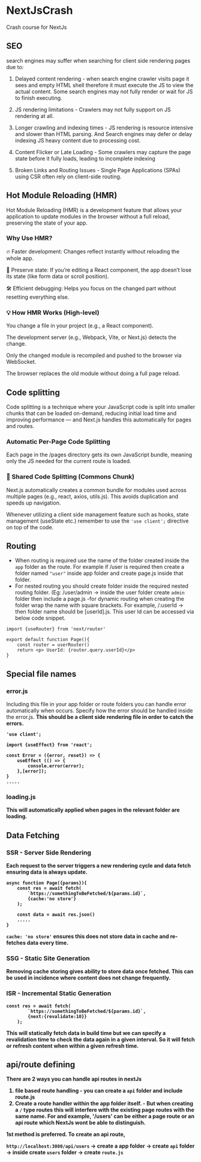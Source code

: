 # NextJsCrash
Crash course for NextJs

## SEO

search engines may suffer when searching for client side rendering pages due to:

1. Delayed content rendering - when search engine crawler visits page it sees and empty HTML shell therefore it must execute the JS to view the actual content. Some search engines may not fully render or wait for JS to finish executing. 

2. JS rendering limitations - Crawlers may not fully support on JS rendering at all.

3. Longer crawling and indexing times - JS rendering is resource intensive and slower than HTML parsing. And Search engines may defer or delay indexing JS heavy content due to processing cost.

4. Content Flicker or Late Loading - Some crawlers may capture the page state before it fully loads, leading to incomplete indexing

5. Broken Links and Routing Issues - Single Page Applications (SPAs) using CSR often rely on client-side routing.




## Hot Module Reloading (HMR)
Hot Module Reloading (HMR) is a development feature that allows your application to update modules in the browser without a full reload, preserving the state of your app.

 ### Why Use HMR?
🔥 Faster development: Changes reflect instantly without reloading the whole app.

🧪 Preserve state: If you’re editing a React component, the app doesn’t lose its state (like form data or scroll position).

🛠️ Efficient debugging: Helps you focus on the changed part without resetting everything else.

### 💡 How HMR Works (High-level)

You change a file in your project (e.g., a React component).

The development server (e.g., Webpack, Vite, or Next.js) detects the change.

Only the changed module is recompiled and pushed to the browser via WebSocket.

The browser replaces the old module without doing a full page reload.

## Code splitting 
Code splitting is a technique where your JavaScript code is split into smaller chunks that can be loaded on-demand, reducing initial load time and improving performance — and Next.js handles this automatically for pages and routes.

### Automatic Per-Page Code Splitting
Each page in the /pages directory gets its own JavaScript bundle, meaning only the JS needed for the current route is loaded.

### 📁 Shared Code Splitting (Commons Chunk)
Next.js automatically creates a common bundle for modules used across multiple pages (e.g., react, axios, utils.js). This avoids duplication and speeds up navigation.

Whenever utilizing a client side management feature such as hooks, state management (useState etc.) remember to use the ```'use client';``` directive on top of the code.

## Routing 

- When routing is required use the name of the folder created inside the ```app``` folder as the route. For example if /user is required then create a folder named ```"user"``` inside app folder and create page.js inside that folder. 
- For nested routing you should create folder inside the required nested routing folder. (Eg: /user/admin -> inside the user folder create ```admin``` folder then include a page.js
-for dynamic routing when creating the folder wrap the name with square brackets. For example, /:userId -> then folder name should be [userId].js. This user Id can be accessed via below code snippet.

```
import {useRouter} from 'next/router'

export default function Page(){
    const router = userRouter()
    return <p> UserId: {router.query.userId}</p>
}
```

## Special file names

### error.js

Including this file in your app folder or route folders you can handle error automatically when occurs.
Specify how the error should be handled inside the error.js. <strong> This should be a client side rendering file in order to
catch the errors. 

```
'use client';

import {useEffect} from 'react';

const Error = ({error, reset}) => {
    useEffect (() => {
        console.error(error);
    },[error]);
}
.....
```

### loading.js
This will automatically applied when pages in the relevant folder are loading.

## Data Fetching

### SSR - Server Side Rendering
Each request to the server triggers a new rendering cycle and data fetch ensuring data is always update.
```
async function Page({params}){
    const res = await fetch(
        `https://somethingToBeFetched/${params.id}`,
        {cache:'no store'}
    );

    const data = await res.json()
    .....
}
```
```cache: 'no store'``` ensures this does not store data in cache and re-fetches data every time.

### SSG - Static Site Generation
 Removing cache storing gives ability to store data once fetched. This can be used in incidence where content does not
 change frequently. 

 ### ISR - Incremental Static Generation

```
const res = await fetch(
        `https://somethingToBeFetched/${params.id}`,
        {next:{revalidate:10}}
    );
```
This will statically fetch data in build time but we can specify a revalidation time to check the data again in a given
interval. So it will fetch or refresh content when within a given refresh time.

## api/route defining
There are 2 ways you can handle api routes in nextJs
1. file based route handling - you can create  a `api` folder and include <strong>route.js</strong>
2. Create a route handler within the <strong>app</strong> folder itself. - But when creating a `/` type routes this will
interfere with the existing page routes with the same name. 
For and example, '/users' can be either a page route or an api route which NextJs wont be able to distinguish. 

1st method is preferred. To create an api route, 

`http://localhost:3000/api/users` -> 
create a  <strong>app folder -> create `api` folder -> inside create `users` folder -> create `route.js`</strong>